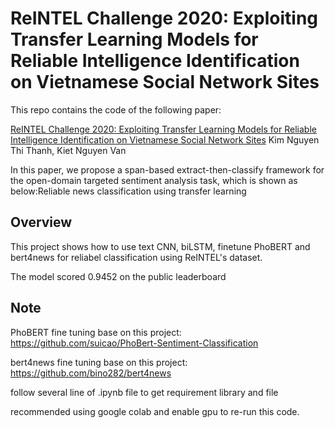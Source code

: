 # ReINTEL Challenge 2020: Exploiting Transfer Learning Models for Reliable Intelligence Identification on Vietnamese Social Network Sites
This repo contains the code  of the following paper:

[ReINTEL Challenge 2020: Exploiting Transfer Learning Models for Reliable Intelligence Identification on Vietnamese Social Network Sites](https://aclanthology.org/2020.vlsp-1.9/)
Kim Nguyen Thi Thanh, Kiet Nguyen Van

In this paper, we propose a span-based extract-then-classify framework for the open-domain targeted sentiment analysis task, which is shown as below:Reliable news classification using transfer learning

## Overview
This project shows how to use text CNN, biLSTM, finetune PhoBERT and bert4news for reliabel classification using ReINTEL's dataset.

The model scored 0.9452 on the public leaderboard

## Note
PhoBERT fine tuning base on this project: https://github.com/suicao/PhoBert-Sentiment-Classification

bert4news fine tuning base on this project: https://github.com/bino282/bert4news

follow several line of .ipynb file to get requirement library and file 

recommended using google colab and enable gpu to re-run this code.

